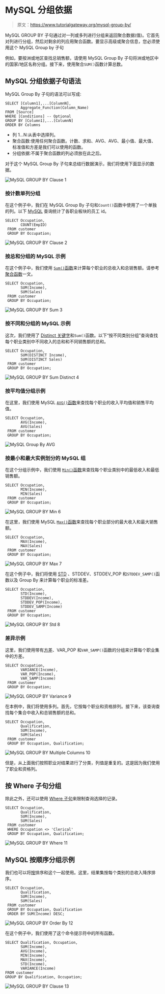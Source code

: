 # MySQL 分组依据

> 原文：<https://www.tutorialgateway.org/mysql-group-by/>

MySQL GROUP BY 子句通过对一列或多列进行分组来返回聚合数据(值)。它首先对列进行分组，然后对剩余的列应用聚合函数。要显示高级或聚合信息，您必须使用这个 MySQL Group by 子句

例如，要按洲或地区查找总销售额，请使用 MySQL Group By 子句将洲或地区中的国家/地区名称分组。接下来，使用聚合`SUM()`函数计算总数。

## MySQL 分组依据子句语法

MySQL Group By 子句的语法可以写成:

```
SELECT [Column1],...[ColumnN],        
       Aggregate_Function(Column_Name)  
FROM [Source] 
WHERE [Conditions] -- Optional 
GROUP BY [Column1],...[ColumnN]
ORDER BY Columns 
```

*   列 1…N:从表中选择列。
*   聚合函数:使用任何聚合函数。计数、求和、AVG、AVG、最小值、最大值、标准值和方差是我们可以使用的函数。
*   分组依据:不属于聚合函数的列必须放在此之后。

对于这个 MySQL Group By 子句来总结行数据演示，我们将使用下面显示的数据。

![MySQL GROUP BY Clause 1](img/1b20f06eca2bc3b7cc83bd3da8a6af05.png)

### 按计数单列分组

在这个例子中，我们在 MySQL Group By 子句和`Count()`函数中使用了一个单独的列。以下 [MySQL](https://www.tutorialgateway.org/mysql-tutorial/) 查询统计了各职业板块的员工 id。

```
SELECT Occupation,
       COUNT(EmpID)
 FROM customer
 GROUP BY Occupation;
```

![MySQL GROUP BY Clause 2](img/91c41f04ff773261206adb2b8a21e7a4.png)

### 按总和分组的 MySQL 示例

在这个例子中，我们使用 [`Sum()`函数](https://www.tutorialgateway.org/mysql-sum-function/)来计算每个职业的总收入和总销售额。请参考[聚合函数](https://www.tutorialgateway.org/mysql-aggregate-functions/)一文。

```
SELECT Occupation,
       SUM(Income),
       SUM(Sales)
 FROM customer
 GROUP BY Occupation;
```

![MySQL GROUP BY Sum 3](img/84254ae5dd21e1ab12ec1927867f844e.png)

### 按不同和分组的 MySQL 示例

这次，我们使用了 [Distinct 关键字](https://www.tutorialgateway.org/mysql-distinct/)和`Sum()`函数。以下“按不同类别分组”查询查找每个职业类别中不同收入的总和和不同销售额的总和。

```
SELECT Occupation,
       SUM(DISTINCT Income),
       SUM(DISTINCT Sales)
 FROM customer
 GROUP BY Occupation;
```

![MySQL GROUP BY Sum Distinct 4](img/ce0b066b1ec6dc4a9981b26050af1a90.png)

### 按平均值分组示例

在这里，我们使用 MySQL [`AVG()`函数](https://www.tutorialgateway.org/mysql-avg-function/)来查找每个职业的收入平均值和销售平均值。

```
SELECT Occupation,
       AVG(Income),
       AVG(Sales)
 FROM customer
 GROUP BY Occupation;
```

![MySQL Group By AVG](img/a3443426e705434bc40c828846fb568d.png)

### 按最小和最大实例划分的 MySQL 组

在这个分组示例中，我们使用 [`Min()`函数](https://www.tutorialgateway.org/mysql-min-function/)来查找每个职业类别中的最低收入和最低销售额。

```
SELECT Occupation,
       MIN(Income),
       MIN(Sales)
 FROM customer
 GROUP BY Occupation; 
```

![MySQL GROUP BY Min 6](img/0f40a853816510f18f1b533c62f9b92c.png)

在这里，我们使用 MySQL [`Max()`函数](https://www.tutorialgateway.org/mysql-max-function/)来查找每个职业部分的最大收入和最大销售额。

```
SELECT Occupation,
       MAX(Income),
       MAX(Sales)
 FROM customer
 GROUP BY Occupation; 
```

![MySQL GROUP BY Max 7](img/146f2a1b4242229e9e8d54788bfc88ec.png)

在这个例子中，我们将使用 [STD](https://www.tutorialgateway.org/mysql-stddev_pop-function/) 、STDDEV、STDDEV_POP 和`STDDEV_SAMP()`函数以及 Group By 来计算每个职业的标准差。

```
SELECT Occupation,
       STD(Income),
       STDDEV(Income),
       STDDEV_POP(Income),
       STDDEV_SAMP(Income)
 FROM customer
 GROUP BY Occupation;
```

![MySQL GROUP BY Std 8](img/7485aa9fe48fef4a7c261ce3426b2d7b.png)

### 差异示例

这里，我们使用带有[方差](https://www.tutorialgateway.org/mysql-var_pop-function/)、VAR_POP 和`VAR_SAMP()`函数的分组来计算每个职业集中的方差。

```
SELECT Occupation,
       VARIANCE(Income),
       VAR_POP(Income),
       VAR_SAMP(Income)
 FROM customer
 GROUP BY Occupation;
```

![MySQL GROUP BY Variance 9](img/736642b701a2f3c7f2e100b7d44c3ba3.png)

在本例中，我们将使用多列。首先，它按每个职业和资格排列。接下来，该查询查找每个集合中收入和总销售额的总和。

```
SELECT Occupation,
       Qualification,
       SUM(Income),
       SUM(Sales)
 FROM customer
 GROUP BY Occupation, Qualification;
```

![MySQL GROUP BY Multiple Columns 10](img/3048fe9a2649119559938e30758351e8.png)

但是，从上面我们按照职业对结果进行了分类，列值是重复的。这是因为我们使用了职业和资格列。

## 按 Where 子句分组

除此之外，还可以使用 [Where 子句](https://www.tutorialgateway.org/mysql-where-clause/)来限制查询选择的记录。

```
SELECT Occupation,
       Qualification,
       SUM(Income),
       SUM(Sales)
 FROM customer
 WHERE Occupation <> 'Clerical'
 GROUP BY Occupation, Qualification;
```

![MySQL GROUP BY Where 11](img/cb869ef1bd083bae80a5d7dee7018d02.png)

## MySQL 按顺序分组示例

我们也可以将[按](https://www.tutorialgateway.org/mysql-order-by/)排序和这个一起使用。这里，结果集按每个类别的总收入降序排序。

```
SELECT Occupation,
       Qualification,
       SUM(Income),
       SUM(Sales)
 FROM customer
 GROUP BY Occupation, Qualification
 ORDER BY SUM(Income) DESC;
```

![MySQL GROUP BY Order By 12](img/7eb6082388edf5360afd1dca62ed7ad0.png)

在这个例子中，我们使用了这个命令提示符中的所有函数。

```
SELECT Qualification, Occupation, 
       SUM(Income),
       AVG(Income),
       MIN(Income),
       MAX(Income),
       STD(Income),
       VARIANCE(Income)
FROM customer
GROUP BY Qualification, Occupation;
```

![MySQL GROUP BY Clause 13](img/011c090b55180578c801cfc439901d96.png)